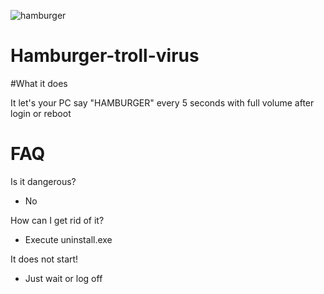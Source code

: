 ![hamburger](http://leoaqua.de/hamburger.ico)
# Hamburger-troll-virus

#What it does 

It let's your PC say "HAMBURGER" every 5 seconds with full volume after login or reboot

# FAQ
 Is it dangerous?
 - No 
 
 How can I get rid of it?
 
 - Execute uninstall.exe 
 
 It does not start!
 
 - Just wait or log off
 
